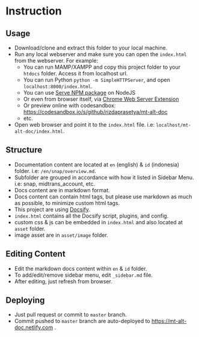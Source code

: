 # Instruction

## Usage

- Download/clone and extract this folder to your local machine.
- Run any local webserver and make sure you can open the `index.html` from the webserver. For example:
	- You can run MAMP/XAMPP and copy this project folder to your `htdocs` folder. Access it from localhost url.
	- You can run Python `python -m SimpleHTTPServer`, and open `localhost:8000/index.html`.
	- You can use [Serve NPM package](https://www.npmjs.com/package/serve) on NodeJS
	- Or even from browser itself, via [Chrome Web Server Extension](https://chrome.google.com/webstore/detail/web-server-for-chrome/ofhbbkphhbklhfoeikjpcbhemlocgigb?hl=en)
	- Or preview online with codesandbox: https://codesandbox.io/s/github/rizdaprasetya/mt-alt-doc
	- etc.
- Open web browser and point it to the `index.html` file. i.e: `localhost/mt-alt-doc/index.html`.

## Structure

- Documentation content are located at `en` (english) & `id` (indonesia) folder. i.e: `/en/snap/overview.md`.
- Subfolder are grouped in accordance with how it listed in Sidebar Menu. i.e: snap, midtrans_account, etc.
- Docs content are in markdown format.
- Docs content can contain html tags, but please use markdown as much as possible, to minimize custom html tags.
- This project are using [Docsify](https://docsify.js.org/).
- `index.html` contains all the Docsify script, plugins, and config.
- custom css & js can be embedded in `index.html` and also located at `asset` folder.
- image asset are in `asset/image` folder.

## Editing Content

- Edit the markdown docs content within `en` & `id` folder.
- To add/edit/remove sidebar menu, edit `_sidebar.md` file.
- After editing, just refresh from browser.

## Deploying

- Just pull request or commit to `master` branch.
- Commit pushed to `master` branch are auto-deployed to https://mt-alt-doc.netlify.com .